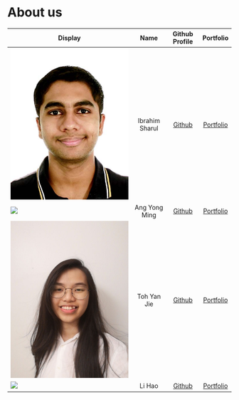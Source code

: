 # About us


| Display                                             |      Name      |               Github Profile                |              Portfolio              |
|-----------------------------------------------------|:--------------:|:-------------------------------------------:|:-----------------------------------:|
| ![](images/ibrahimisramos.jpg)                      | Ibrahim Sharul | [Github](https://github.com/ibrahimisramos) | [Portfolio](team/ibrahimisramos.md) |
| ![](https://via.placeholder.com/100.png?text=Photo) | Ang Yong Ming  |  [Github](https://github.com/angyongming)   |  [Portfolio](team/angyongming.md)   |
| ![](images/yanjie1017.jpg)                          |  Toh Yan Jie   |   [Github](https://github.com/yanjie1017)   |   [Portfolio](team/yanjie1017.md)   |
| ![](https://via.placeholder.com/100.png?text=Photo) |     Li Hao     | [Github](https://github.com/lihao-InfoSec)  |     [Portfolio](team/lihao.md)      |


